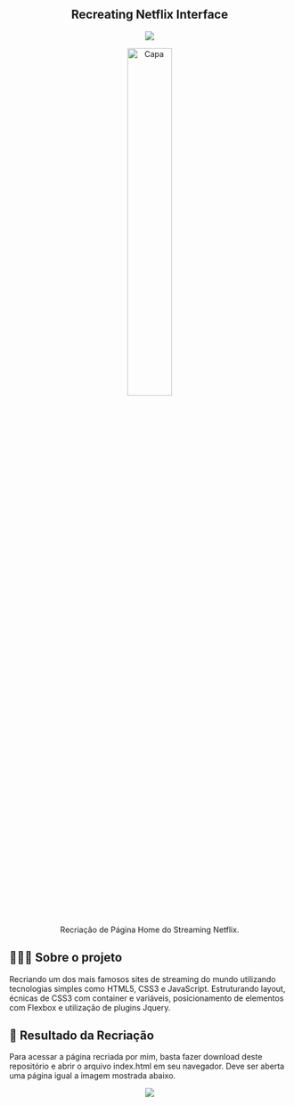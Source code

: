 <h2 align="center">
    Recreating Netflix Interface
</h2>
<p align="center">
<img src="http://img.shields.io/static/v1?label=STATUS&message=EM%20DESENVOLVIMENTO&color=GREEN&style=for-the-badge"/>
</p>

<p align="center">
<img align="center" src="https://about.netflix.com/images/meta/netflix-symbol-black.png" style="width: 40%;" alt="Capa">
</p>

<p align="center"> Recriação de Página Home do Streaming Netflix. </p>
    
## 👨🏻‍💻 Sobre o projeto

<p> Recriando um dos mais famosos sites de streaming do mundo utilizando tecnologias simples como HTML5, CSS3 e JavaScript.
Estruturando layout, écnicas de CSS3 com container e variáveis, posicionamento de elementos com Flexbox e utilização de plugins Jquery.</p>

## :movie_camera: Resultado da Recriação

<p> Para acessar a página recriada por mim, basta fazer download deste repositório e abrir o arquivo index.html em seu navegador. Deve ser aberta uma
página igual a imagem mostrada abaixo. </p>

<p align="center">
<img src="http://img/FrontEndNetflixTest.png"/>
</p>

   

